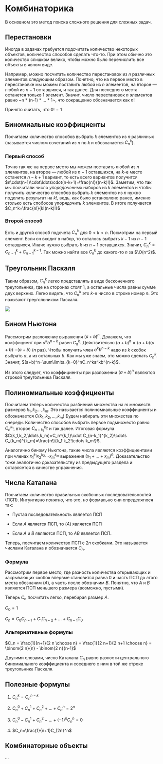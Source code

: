 # Комбинаторика

В основном это метод поиска сложного решения для сложных задач.

## Перестановки

Иногда в задачах требуется подсчитать количество некоторых объектов, количество способов сделать что-то. При этом обычно это количество слишком велико, чтобы можно было перечислить все объекты в явном виде.

Например, можно посчитать количество перестановок из $n$ различных элементов следующим образом. Понятно, что на первое место в перестановке мы можем поставить любой из $n$ элементов, на второе — любой из $n - 1$ оставшихся, и так далее. Для последнего места останется только 1 элемент. Значит, число перестановок $n$ элементов равно ~n * (n-1) * ... * 1~, что сокращенно обозначается как $n!$

Принято считать, что $0!=1$

## Биномиальные коэффициенты

Посчитаем количество способов выбрать $k$ элементов из $n$ различных (называется числом сочетаний из $n$ по $k$ и обозначается $C_n^k$).

### Первый способ

Точно так же на первое место мы можем поставить любой из $n$ элементов, на второе — любой из $n - 1$ оставшихся, на $k$-е место останется $n - k + 1$ вариант, то есть всего вариантов получится $n\cdot(n-1)\cdot\ldots\cdot(n-k+1)=\frac{n!}{(n-k)!}$. Заметим, что так мы посчитали число _упорядоченных_ наборов из $k$ элементов и чтобы получить количество способов выбрать $k$ элементов из $n$ нужно поделить результат на $k!$, ведь, как было установлено ранее, именно столько есть спобосов упорядочить $k$ элементов. В итоге получается $C_n^k=\frac{n!}{k!(n-k)!}$

### Второй способ

Есть и другой способ подсчета $C_n^k$ для $0 < k < n$. Посмотрим на первый элемент. Если он входит в набор, то осталось выбрать $k-1$ из $n-1$ оставшихся. Иначе нужно выбрать $k$ из $n-1$ оставшихся. Значит, $C_n^k=C_{n-1}^{k}+C_{n-1}^{k-1}$. Так можно найти все $C_n^k$ до какого-то $n$ за $\O(n^2)$.

## Треугольник Паскаля

Таким образом, $C_n^k$ легко представлять в виде бесконечного треугольника, где на сторонах стоят 1, а остальные числа равны сумме двух верхних. Легко видеть, что $C_n^k$ это $k$-е число в строке номер $n$. Это называют треугольником Паскаля.

![](pascal.png)

## Бином Ньютона

Рассмотрим разложение выражения $(a+b)^n$. Докажем, что коэффициент при $a^kb^{n-k}$ равен $C_n^k$. Действительно $(a+b)^n=(a+b)(a+b)\cdots(a+b)~$($n$ раз). Чтобы получить член $a^kb^{n-k}$ надо из $k$ скобок выбрать $a$, а из остальных $b$. Как мы уже знаем, это можно сделать $C_n^k$.  Значит, $(a+b)^n=\sum\limits_{k=0}^nC_n^ka^kb^{n-k}$. 

Из этого следует, что коэффициенты при разложении $(a+b)^n$ являются строкой треугольника Паскаля.

## Полиномиальные коэффициенты

Посчитаем теперь количество разбиений множества на $m$ множеств размеров $k_1,k_2\ldots,k_m$. Это называется полиномиальные коэффициенты и обозначается $C(k_1,k_2,\ldots,k_m)$ Будем набирать эти множества по очереди. Количество способов выбрать первое подмножесто равно $C_n^{k_1}$, второе $C_{n-k_1}^{k_2}$ и так далее. Итоговая формула $C(k_1,k_2,\ldots,k_m)=C_n^{k_1}\cdot C_{n-k_1}^{k_2}\cdots C_{k_m}^{k_m}=\frac{n!}{k_1!k_2!\cdots k_m!}$.

Аналогично биному Ньютона, такие числа являются коэффициентами при членах $x_1^{k_1}x_2^{k_2}\cdots x_m^{k_m}$ выражения $(x_1+\ldots+x_m)^n$. Доказательство тоже аналогично доказательству из предыдущего раздела и оставляется в качестве упражнения.

## Числа Каталана

Посчитаем количество правильных скобочных последовательностей (ПСП). Интуитивно понятно, что это, но формально они определятюся так:

- Пустая последовательность является ПСП

- Если $A$ является ПСП, то $(A)$ является ПСП

- Если $A$ и $B$ являются ПСП, то $AB$ является ПСП.

Теперь, посчитаем количество ПСП с $2n$ скобками. Это называется числами Каталана и обозначается $C_n$.

### Формула

Рассмотрим первое место, где разность количества открывающих и закрывающих скобок впервые становится равна 0 и часть ПСП до этого места обозначим $(A)$, а часть после обозначим $B$. Понятно, что $A$ и $B$ являются ПСП меньшего размера (возможно, пустыми).

Теперь $C_n$ посчитать легко, перебирая размер $A$.

$C_0=1$

$C_n=C_0C_{n-1}+C_1C_{n-2}+\ldots+C_{n-1}C_0$

### Альтернативные формулы

$C_n = \frac{1}{n+1}{2 n \choose n} = \frac{1}{2 n+1}{2 n+1 \choose n} = \binom{2 n}{n} - \binom{2 n}{n-1}$

Другими словами, число Каталана $C_n$ равно разности центрального биномиального коэффициента и соседнего с ним в той же строке треугольника Паскаля.

## Полезные формулы

1. $C_n^k=C_n^{n-k}$

2. $C_n^0+C_n^1+C_n^2+\ldots+C_n^n=2^n$

3. $C_n^0-C_n^1+C_n^2-\ldots+(-1)^nC_n^n=0$

4. $C_n=\frac{1}{n+1}C_{2n}^n$

## Комбинаторные объекты

...
